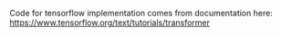Code for tensorflow implementation comes from documentation here: https://www.tensorflow.org/text/tutorials/transformer
